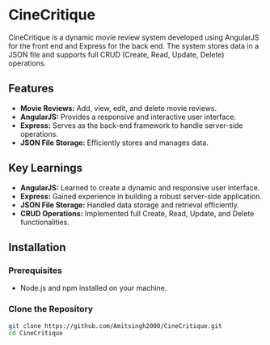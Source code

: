 # CineCritique

CineCritique is a dynamic movie review system developed using AngularJS for the front end and Express for the back end. The system stores data in a JSON file and supports full CRUD (Create, Read, Update, Delete) operations.

## Features

- **Movie Reviews:** Add, view, edit, and delete movie reviews.
- **AngularJS:** Provides a responsive and interactive user interface.
- **Express:** Serves as the back-end framework to handle server-side operations.
- **JSON File Storage:** Efficiently stores and manages data.

## Key Learnings

- **AngularJS:** Learned to create a dynamic and responsive user interface.
- **Express:** Gained experience in building a robust server-side application.
- **JSON File Storage:** Handled data storage and retrieval efficiently.
- **CRUD Operations:** Implemented full Create, Read, Update, and Delete functionalities.

## Installation

### Prerequisites

- Node.js and npm installed on your machine.

### Clone the Repository

```sh
git clone https://github.com/Amitsingh2000/CineCritique.git
cd CineCritique
